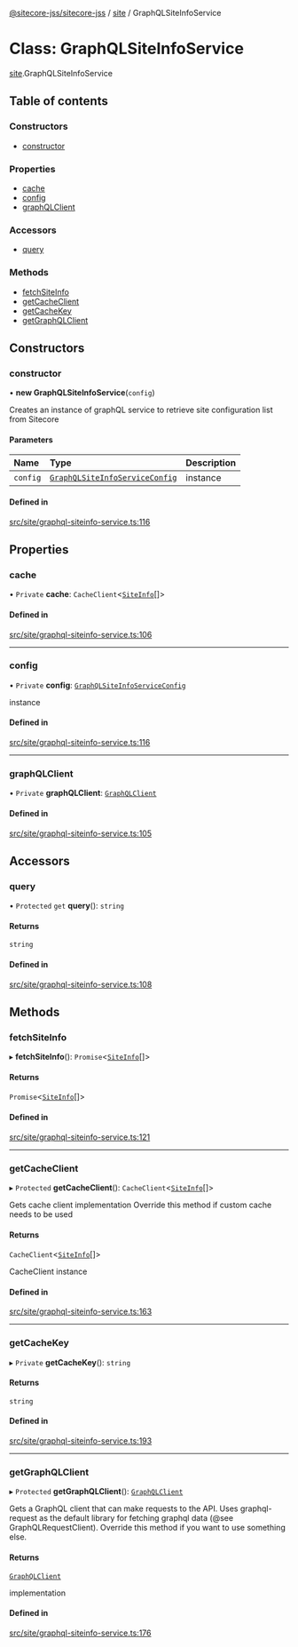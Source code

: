 [@sitecore-jss/sitecore-jss](../README.md) / [site](../modules/site.md) / GraphQLSiteInfoService

# Class: GraphQLSiteInfoService

[site](../modules/site.md).GraphQLSiteInfoService

## Table of contents

### Constructors

- [constructor](site.GraphQLSiteInfoService.md#constructor)

### Properties

- [cache](site.GraphQLSiteInfoService.md#cache)
- [config](site.GraphQLSiteInfoService.md#config)
- [graphQLClient](site.GraphQLSiteInfoService.md#graphqlclient)

### Accessors

- [query](site.GraphQLSiteInfoService.md#query)

### Methods

- [fetchSiteInfo](site.GraphQLSiteInfoService.md#fetchsiteinfo)
- [getCacheClient](site.GraphQLSiteInfoService.md#getcacheclient)
- [getCacheKey](site.GraphQLSiteInfoService.md#getcachekey)
- [getGraphQLClient](site.GraphQLSiteInfoService.md#getgraphqlclient)

## Constructors

### constructor

• **new GraphQLSiteInfoService**(`config`)

Creates an instance of graphQL service to retrieve site configuration list from Sitecore

#### Parameters

| Name | Type | Description |
| :------ | :------ | :------ |
| `config` | [`GraphQLSiteInfoServiceConfig`](../modules/site.md#graphqlsiteinfoserviceconfig) | instance |

#### Defined in

[src/site/graphql-siteinfo-service.ts:116](https://github.com/Sitecore/jss/blob/7b26ef9ac/packages/sitecore-jss/src/site/graphql-siteinfo-service.ts#L116)

## Properties

### cache

• `Private` **cache**: `CacheClient`<[`SiteInfo`](../modules/site.md#siteinfo)[]\>

#### Defined in

[src/site/graphql-siteinfo-service.ts:106](https://github.com/Sitecore/jss/blob/7b26ef9ac/packages/sitecore-jss/src/site/graphql-siteinfo-service.ts#L106)

___

### config

• `Private` **config**: [`GraphQLSiteInfoServiceConfig`](../modules/site.md#graphqlsiteinfoserviceconfig)

instance

#### Defined in

[src/site/graphql-siteinfo-service.ts:116](https://github.com/Sitecore/jss/blob/7b26ef9ac/packages/sitecore-jss/src/site/graphql-siteinfo-service.ts#L116)

___

### graphQLClient

• `Private` **graphQLClient**: [`GraphQLClient`](../interfaces/index.GraphQLClient.md)

#### Defined in

[src/site/graphql-siteinfo-service.ts:105](https://github.com/Sitecore/jss/blob/7b26ef9ac/packages/sitecore-jss/src/site/graphql-siteinfo-service.ts#L105)

## Accessors

### query

• `Protected` `get` **query**(): `string`

#### Returns

`string`

#### Defined in

[src/site/graphql-siteinfo-service.ts:108](https://github.com/Sitecore/jss/blob/7b26ef9ac/packages/sitecore-jss/src/site/graphql-siteinfo-service.ts#L108)

## Methods

### fetchSiteInfo

▸ **fetchSiteInfo**(): `Promise`<[`SiteInfo`](../modules/site.md#siteinfo)[]\>

#### Returns

`Promise`<[`SiteInfo`](../modules/site.md#siteinfo)[]\>

#### Defined in

[src/site/graphql-siteinfo-service.ts:121](https://github.com/Sitecore/jss/blob/7b26ef9ac/packages/sitecore-jss/src/site/graphql-siteinfo-service.ts#L121)

___

### getCacheClient

▸ `Protected` **getCacheClient**(): `CacheClient`<[`SiteInfo`](../modules/site.md#siteinfo)[]\>

Gets cache client implementation
Override this method if custom cache needs to be used

#### Returns

`CacheClient`<[`SiteInfo`](../modules/site.md#siteinfo)[]\>

CacheClient instance

#### Defined in

[src/site/graphql-siteinfo-service.ts:163](https://github.com/Sitecore/jss/blob/7b26ef9ac/packages/sitecore-jss/src/site/graphql-siteinfo-service.ts#L163)

___

### getCacheKey

▸ `Private` **getCacheKey**(): `string`

#### Returns

`string`

#### Defined in

[src/site/graphql-siteinfo-service.ts:193](https://github.com/Sitecore/jss/blob/7b26ef9ac/packages/sitecore-jss/src/site/graphql-siteinfo-service.ts#L193)

___

### getGraphQLClient

▸ `Protected` **getGraphQLClient**(): [`GraphQLClient`](../interfaces/index.GraphQLClient.md)

Gets a GraphQL client that can make requests to the API. Uses graphql-request as the default
library for fetching graphql data (@see GraphQLRequestClient). Override this method if you
want to use something else.

#### Returns

[`GraphQLClient`](../interfaces/index.GraphQLClient.md)

implementation

#### Defined in

[src/site/graphql-siteinfo-service.ts:176](https://github.com/Sitecore/jss/blob/7b26ef9ac/packages/sitecore-jss/src/site/graphql-siteinfo-service.ts#L176)

